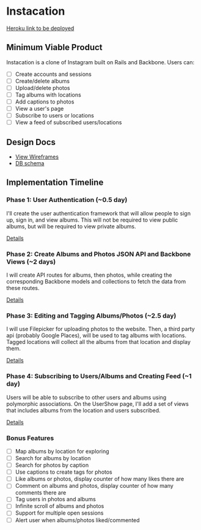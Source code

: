 # Instacation

[Heroku link to be deployed][heroku]

[heroku]: http://www.cssherry.com/

## Minimum Viable Product
Instacation is a clone of Instagram built on Rails and Backbone. Users can:

- [ ] Create accounts and sessions
- [ ] Create/delete albums
- [ ] Upload/delete photos
- [ ] Tag albums with locations
- [ ] Add captions to photos
- [ ] View a user's page
- [ ] Subscribe to users or locations
- [ ] View a feed of subscribed users/locations

## Design Docs
* [View Wireframes][views]
* [DB schema][schema]

[views]: ./docs/views.md
[schema]: ./docs/schema.md

## Implementation Timeline

### Phase 1: User Authentication (~0.5 day)
I'll create the user authentication framework that will allow people to sign up, sign in, and view albums. This will not be required to view public albums, but will be required to view private albums.

[Details][phase-one]

### Phase 2: Create Albums and Photos JSON API and Backbone Views (~2 days)
I will create API routes for albums, then photos, while creating the corresponding Backbone models and collections to fetch the data from these routes.

[Details][phase-two]

### Phase 3: Editing and Tagging Albums/Photos (~2.5 day)
I will use Filepicker for uploading photos to the website. Then, a third party api (probably Google Places), will be used to tag albums with locations. Tagged locations will collect all the albums from that location and display them.

[Details][phase-three]

### Phase 4: Subscribing to Users/Albums and Creating Feed (~1 day)
Users will be able to subscribe to other users and albums using polymorphic associations. On the UserShow page, I'll add a set of views that includes albums from the location and users subscribed.

[Details][phase-four]

### Bonus Features
- [ ] Map albums by location for exploring
- [ ] Search for albums by location
- [ ] Search for photos by caption
- [ ] Use captions to create tags for photos
- [ ] Like albums or photos, display counter of how many likes there are
- [ ] Comment on albums and photos, display counter of how many comments there are
- [ ] Tag users in photos and albums
- [ ] Infinite scroll of albums and photos
- [ ] Support for multiple open sessions
- [ ] Alert user when albums/photos liked/commented

[phase-one]: ./docs/phases/phase1.md
[phase-two]: ./docs/phases/phase2.md
[phase-three]: ./docs/phases/phase3.md
[phase-four]: ./docs/phases/phase4.md
